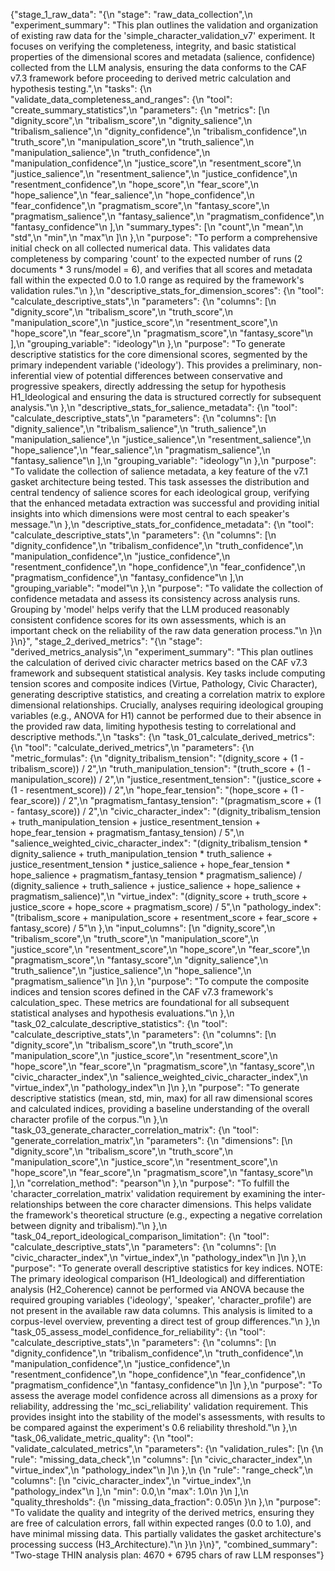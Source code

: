 {"stage_1_raw_data": "{\n  \"stage\": \"raw_data_collection\",\n  \"experiment_summary\": \"This plan outlines the validation and organization of existing raw data for the 'simple_character_validation_v7' experiment. It focuses on verifying the completeness, integrity, and basic statistical properties of the dimensional scores and metadata (salience, confidence) collected from the LLM analysis, ensuring the data conforms to the CAF v7.3 framework before proceeding to derived metric calculation and hypothesis testing.\",\n  \"tasks\": {\n    \"validate_data_completeness_and_ranges\": {\n      \"tool\": \"create_summary_statistics\",\n      \"parameters\": {\n        \"metrics\": [\n          \"dignity_score\",\n          \"tribalism_score\",\n          \"dignity_salience\",\n          \"tribalism_salience\",\n          \"dignity_confidence\",\n          \"tribalism_confidence\",\n          \"truth_score\",\n          \"manipulation_score\",\n          \"truth_salience\",\n          \"manipulation_salience\",\n          \"truth_confidence\",\n          \"manipulation_confidence\",\n          \"justice_score\",\n          \"resentment_score\",\n          \"justice_salience\",\n          \"resentment_salience\",\n          \"justice_confidence\",\n          \"resentment_confidence\",\n          \"hope_score\",\n          \"fear_score\",\n          \"hope_salience\",\n          \"fear_salience\",\n          \"hope_confidence\",\n          \"fear_confidence\",\n          \"pragmatism_score\",\n          \"fantasy_score\",\n          \"pragmatism_salience\",\n          \"fantasy_salience\",\n          \"pragmatism_confidence\",\n          \"fantasy_confidence\"\n        ],\n        \"summary_types\": [\n          \"count\",\n          \"mean\",\n          \"std\",\n          \"min\",\n          \"max\"\n        ]\n      },\n      \"purpose\": \"To perform a comprehensive initial check on all collected numerical data. This validates data completeness by comparing 'count' to the expected number of runs (2 documents * 3 runs/model = 6), and verifies that all scores and metadata fall within the expected 0.0 to 1.0 range as required by the framework's validation rules.\"\n    },\n    \"descriptive_stats_for_dimension_scores\": {\n      \"tool\": \"calculate_descriptive_stats\",\n      \"parameters\": {\n        \"columns\": [\n          \"dignity_score\",\n          \"tribalism_score\",\n          \"truth_score\",\n          \"manipulation_score\",\n          \"justice_score\",\n          \"resentment_score\",\n          \"hope_score\",\n          \"fear_score\",\n          \"pragmatism_score\",\n          \"fantasy_score\"\n        ],\n        \"grouping_variable\": \"ideology\"\n      },\n      \"purpose\": \"To generate descriptive statistics for the core dimensional scores, segmented by the primary independent variable ('ideology'). This provides a preliminary, non-inferential view of potential differences between conservative and progressive speakers, directly addressing the setup for hypothesis H1_Ideological and ensuring the data is structured correctly for subsequent analysis.\"\n    },\n    \"descriptive_stats_for_salience_metadata\": {\n      \"tool\": \"calculate_descriptive_stats\",\n      \"parameters\": {\n        \"columns\": [\n          \"dignity_salience\",\n          \"tribalism_salience\",\n          \"truth_salience\",\n          \"manipulation_salience\",\n          \"justice_salience\",\n          \"resentment_salience\",\n          \"hope_salience\",\n          \"fear_salience\",\n          \"pragmatism_salience\",\n          \"fantasy_salience\"\n        ],\n        \"grouping_variable\": \"ideology\"\n      },\n      \"purpose\": \"To validate the collection of salience metadata, a key feature of the v7.1 gasket architecture being tested. This task assesses the distribution and central tendency of salience scores for each ideological group, verifying that the enhanced metadata extraction was successful and providing initial insights into which dimensions were most central to each speaker's message.\"\n    },\n    \"descriptive_stats_for_confidence_metadata\": {\n      \"tool\": \"calculate_descriptive_stats\",\n      \"parameters\": {\n        \"columns\": [\n          \"dignity_confidence\",\n          \"tribalism_confidence\",\n          \"truth_confidence\",\n          \"manipulation_confidence\",\n          \"justice_confidence\",\n          \"resentment_confidence\",\n          \"hope_confidence\",\n          \"fear_confidence\",\n          \"pragmatism_confidence\",\n          \"fantasy_confidence\"\n        ],\n        \"grouping_variable\": \"model\"\n      },\n      \"purpose\": \"To validate the collection of confidence metadata and assess its consistency across analysis runs. Grouping by 'model' helps verify that the LLM produced reasonably consistent confidence scores for its own assessments, which is an important check on the reliability of the raw data generation process.\"\n    }\n  }\n}", "stage_2_derived_metrics": "{\n  \"stage\": \"derived_metrics_analysis\",\n  \"experiment_summary\": \"This plan outlines the calculation of derived civic character metrics based on the CAF v7.3 framework and subsequent statistical analysis. Key tasks include computing tension scores and composite indices (Virtue, Pathology, Civic Character), generating descriptive statistics, and creating a correlation matrix to explore dimensional relationships. Crucially, analyses requiring ideological grouping variables (e.g., ANOVA for H1) cannot be performed due to their absence in the provided raw data, limiting hypothesis testing to correlational and descriptive methods.\",\n  \"tasks\": {\n    \"task_01_calculate_derived_metrics\": {\n      \"tool\": \"calculate_derived_metrics\",\n      \"parameters\": {\n        \"metric_formulas\": {\n          \"dignity_tribalism_tension\": \"(dignity_score + (1 - tribalism_score)) / 2\",\n          \"truth_manipulation_tension\": \"(truth_score + (1 - manipulation_score)) / 2\",\n          \"justice_resentment_tension\": \"(justice_score + (1 - resentment_score)) / 2\",\n          \"hope_fear_tension\": \"(hope_score + (1 - fear_score)) / 2\",\n          \"pragmatism_fantasy_tension\": \"(pragmatism_score + (1 - fantasy_score)) / 2\",\n          \"civic_character_index\": \"(dignity_tribalism_tension + truth_manipulation_tension + justice_resentment_tension + hope_fear_tension + pragmatism_fantasy_tension) / 5\",\n          \"salience_weighted_civic_character_index\": \"(dignity_tribalism_tension * dignity_salience + truth_manipulation_tension * truth_salience + justice_resentment_tension * justice_salience + hope_fear_tension * hope_salience + pragmatism_fantasy_tension * pragmatism_salience) / (dignity_salience + truth_salience + justice_salience + hope_salience + pragmatism_salience)\",\n          \"virtue_index\": \"(dignity_score + truth_score + justice_score + hope_score + pragmatism_score) / 5\",\n          \"pathology_index\": \"(tribalism_score + manipulation_score + resentment_score + fear_score + fantasy_score) / 5\"\n        },\n        \"input_columns\": [\n          \"dignity_score\",\n          \"tribalism_score\",\n          \"truth_score\",\n          \"manipulation_score\",\n          \"justice_score\",\n          \"resentment_score\",\n          \"hope_score\",\n          \"fear_score\",\n          \"pragmatism_score\",\n          \"fantasy_score\",\n          \"dignity_salience\",\n          \"truth_salience\",\n          \"justice_salience\",\n          \"hope_salience\",\n          \"pragmatism_salience\"\n        ]\n      },\n      \"purpose\": \"To compute the composite indices and tension scores defined in the CAF v7.3 framework's calculation_spec. These metrics are foundational for all subsequent statistical analyses and hypothesis evaluations.\"\n    },\n    \"task_02_calculate_descriptive_statistics\": {\n      \"tool\": \"calculate_descriptive_stats\",\n      \"parameters\": {\n        \"columns\": [\n          \"dignity_score\",\n          \"tribalism_score\",\n          \"truth_score\",\n          \"manipulation_score\",\n          \"justice_score\",\n          \"resentment_score\",\n          \"hope_score\",\n          \"fear_score\",\n          \"pragmatism_score\",\n          \"fantasy_score\",\n          \"civic_character_index\",\n          \"salience_weighted_civic_character_index\",\n          \"virtue_index\",\n          \"pathology_index\"\n        ]\n      },\n      \"purpose\": \"To generate descriptive statistics (mean, std, min, max) for all raw dimensional scores and calculated indices, providing a baseline understanding of the overall character profile of the corpus.\"\n    },\n    \"task_03_generate_character_correlation_matrix\": {\n      \"tool\": \"generate_correlation_matrix\",\n      \"parameters\": {\n        \"dimensions\": [\n          \"dignity_score\",\n          \"tribalism_score\",\n          \"truth_score\",\n          \"manipulation_score\",\n          \"justice_score\",\n          \"resentment_score\",\n          \"hope_score\",\n          \"fear_score\",\n          \"pragmatism_score\",\n          \"fantasy_score\"\n        ],\n        \"correlation_method\": \"pearson\"\n      },\n      \"purpose\": \"To fulfill the 'character_correlation_matrix' validation requirement by examining the inter-relationships between the core character dimensions. This helps validate the framework's theoretical structure (e.g., expecting a negative correlation between dignity and tribalism).\"\n    },\n    \"task_04_report_ideological_comparison_limitation\": {\n      \"tool\": \"calculate_descriptive_stats\",\n      \"parameters\": {\n        \"columns\": [\n          \"civic_character_index\",\n          \"virtue_index\",\n          \"pathology_index\"\n        ]\n      },\n      \"purpose\": \"To generate overall descriptive statistics for key indices. NOTE: The primary ideological comparison (H1_Ideological) and differentiation analysis (H2_Coherence) cannot be performed via ANOVA because the required grouping variables ('ideology', 'speaker', 'character_profile') are not present in the available raw data columns. This analysis is limited to a corpus-level overview, preventing a direct test of group differences.\"\n    },\n    \"task_05_assess_model_confidence_for_reliability\": {\n      \"tool\": \"calculate_descriptive_stats\",\n      \"parameters\": {\n        \"columns\": [\n          \"dignity_confidence\",\n          \"tribalism_confidence\",\n          \"truth_confidence\",\n          \"manipulation_confidence\",\n          \"justice_confidence\",\n          \"resentment_confidence\",\n          \"hope_confidence\",\n          \"fear_confidence\",\n          \"pragmatism_confidence\",\n          \"fantasy_confidence\"\n        ]\n      },\n      \"purpose\": \"To assess the average model confidence across all dimensions as a proxy for reliability, addressing the 'mc_sci_reliability' validation requirement. This provides insight into the stability of the model's assessments, with results to be compared against the experiment's 0.6 reliability threshold.\"\n    },\n    \"task_06_validate_metric_quality\": {\n      \"tool\": \"validate_calculated_metrics\",\n      \"parameters\": {\n        \"validation_rules\": [\n          {\n            \"rule\": \"missing_data_check\",\n            \"columns\": [\n              \"civic_character_index\",\n              \"virtue_index\",\n              \"pathology_index\"\n            ]\n          },\n          {\n            \"rule\": \"range_check\",\n            \"columns\": [\n              \"civic_character_index\",\n              \"virtue_index\",\n              \"pathology_index\"\n            ],\n            \"min\": 0.0,\n            \"max\": 1.0\n          }\n        ],\n        \"quality_thresholds\": {\n          \"missing_data_fraction\": 0.05\n        }\n      },\n      \"purpose\": \"To validate the quality and integrity of the derived metrics, ensuring they are free of calculation errors, fall within expected ranges (0.0 to 1.0), and have minimal missing data. This partially validates the gasket architecture's processing success (H3_Architecture).\"\n    }\n  }\n}", "combined_summary": "Two-stage THIN analysis plan: 4670 + 6795 chars of raw LLM responses"}